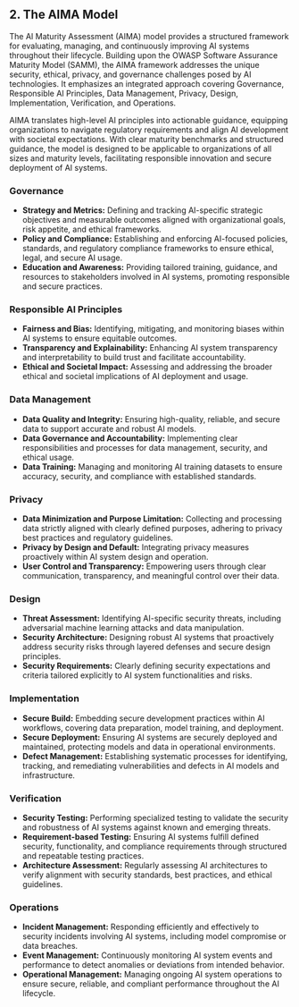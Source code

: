 ## 2. The AIMA Model

The AI Maturity Assessment (AIMA) model provides a structured framework for evaluating, managing, and continuously improving AI systems throughout their lifecycle. Building upon the OWASP Software Assurance Maturity Model (SAMM), the AIMA framework addresses the unique security, ethical, privacy, and governance challenges posed by AI technologies. It emphasizes an integrated approach covering Governance, Responsible AI Principles, Data Management, Privacy, Design, Implementation, Verification, and Operations.

AIMA translates high-level AI principles into actionable guidance, equipping organizations to navigate regulatory requirements and align AI development with societal expectations. With clear maturity benchmarks and structured guidance, the model is designed to be applicable to organizations of all sizes and maturity levels, facilitating responsible innovation and secure deployment of AI systems.

### Governance
- **Strategy and Metrics:** Defining and tracking AI-specific strategic objectives and measurable outcomes aligned with organizational goals, risk appetite, and ethical frameworks.
- **Policy and Compliance:** Establishing and enforcing AI-focused policies, standards, and regulatory compliance frameworks to ensure ethical, legal, and secure AI usage.
- **Education and Awareness:** Providing tailored training, guidance, and resources to stakeholders involved in AI systems, promoting responsible and secure practices.

### Responsible AI Principles
- **Fairness and Bias:** Identifying, mitigating, and monitoring biases within AI systems to ensure equitable outcomes.
- **Transparency and Explainability:** Enhancing AI system transparency and interpretability to build trust and facilitate accountability.
- **Ethical and Societal Impact:** Assessing and addressing the broader ethical and societal implications of AI deployment and usage.

### Data Management
- **Data Quality and Integrity:** Ensuring high-quality, reliable, and secure data to support accurate and robust AI models.
- **Data Governance and Accountability:** Implementing clear responsibilities and processes for data management, security, and ethical usage.
- **Data Training:** Managing and monitoring AI training datasets to ensure accuracy, security, and compliance with established standards.

### Privacy
- **Data Minimization and Purpose Limitation:** Collecting and processing data strictly aligned with clearly defined purposes, adhering to privacy best practices and regulatory guidelines.
- **Privacy by Design and Default:** Integrating privacy measures proactively within AI system design and operation.
- **User Control and Transparency:** Empowering users through clear communication, transparency, and meaningful control over their data.

### Design
- **Threat Assessment:** Identifying AI-specific security threats, including adversarial machine learning attacks and data manipulation.
- **Security Architecture:** Designing robust AI systems that proactively address security risks through layered defenses and secure design principles.
- **Security Requirements:** Clearly defining security expectations and criteria tailored explicitly to AI system functionalities and risks.

### Implementation
- **Secure Build:** Embedding secure development practices within AI workflows, covering data preparation, model training, and deployment.
- **Secure Deployment:** Ensuring AI systems are securely deployed and maintained, protecting models and data in operational environments.
- **Defect Management:** Establishing systematic processes for identifying, tracking, and remediating vulnerabilities and defects in AI models and infrastructure.

### Verification
- **Security Testing:** Performing specialized testing to validate the security and robustness of AI systems against known and emerging threats.
- **Requirement-based Testing:** Ensuring AI systems fulfill defined security, functionality, and compliance requirements through structured and repeatable testing practices.
- **Architecture Assessment:** Regularly assessing AI architectures to verify alignment with security standards, best practices, and ethical guidelines.

### Operations
- **Incident Management:** Responding efficiently and effectively to security incidents involving AI systems, including model compromise or data breaches.
- **Event Management:** Continuously monitoring AI system events and performance to detect anomalies or deviations from intended behavior.
- **Operational Management:** Managing ongoing AI system operations to ensure secure, reliable, and compliant performance throughout the AI lifecycle.


